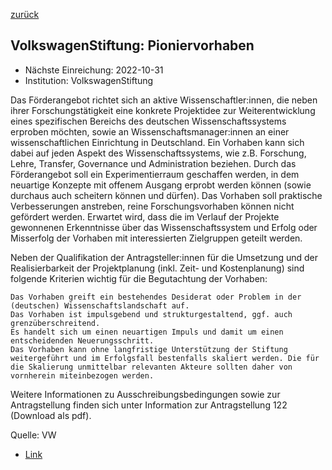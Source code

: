 [zurück](/funding/)

## VolkswagenStiftung: Pioniervorhaben

* Nächste Einreichung: 2022-10-31
* Institution: VolkswagenStiftung

Das Förderangebot richtet sich an aktive Wissenschaftler:innen, die neben ihrer Forschungstätigkeit eine konkrete Projektidee zur Weiterentwicklung eines spezifischen Bereichs des deutschen Wissenschaftssystems erproben möchten, sowie an Wissenschaftsmanager:innen an einer wissenschaftlichen Einrichtung in Deutschland. Ein Vorhaben kann sich dabei auf jeden Aspekt des Wissenschaftssystems, wie z.B. Forschung, Lehre, Transfer, Governance und Administration beziehen. Durch das Förderangebot soll ein Experimentierraum geschaffen werden, in dem neuartige Konzepte mit offenem Ausgang erprobt werden können (sowie durchaus auch scheitern können und dürfen). Das Vorhaben soll praktische Verbesserungen anstreben, reine Forschungsvorhaben können nicht gefördert werden. Erwartet wird, dass die im Verlauf der Projekte gewonnenen Erkenntnisse über das Wissenschaftssystem und Erfolg oder Misserfolg der Vorhaben mit interessierten Zielgruppen geteilt werden. 

Neben der Qualifikation der Antragsteller:innen für die Umsetzung und der Realisierbarkeit der Projektplanung (inkl. Zeit- und Kostenplanung) sind folgende Kriterien wichtig für die Begutachtung der Vorhaben: 

    Das Vorhaben greift ein bestehendes Desiderat oder Problem in der (deutschen) Wissenschaftslandschaft auf. 
    Das Vorhaben ist impulsgebend und strukturgestaltend, ggf. auch grenzüberschreitend. 
    Es handelt sich um einen neuartigen Impuls und damit um einen entscheidenden Neuerungsschritt. 
    Das Vorhaben kann ohne langfristige Unterstützung der Stiftung weitergeführt und im Erfolgsfall bestenfalls skaliert werden. Die für die Skalierung unmittelbar relevanten Akteure sollten daher von vornherein miteinbezogen werden.

Weitere Informationen zu Ausschreibungsbedingungen sowie zur Antragstellung finden sich unter Information zur Antragstellung 122 (Download als pdf).

Quelle: VW

* [Link](https://www.volkswagenstiftung.de/unsere-foerderung/unser-foerderangebot-im-ueberblick/pioniervorhaben-impulse-für-das-wissenschaftssystem)